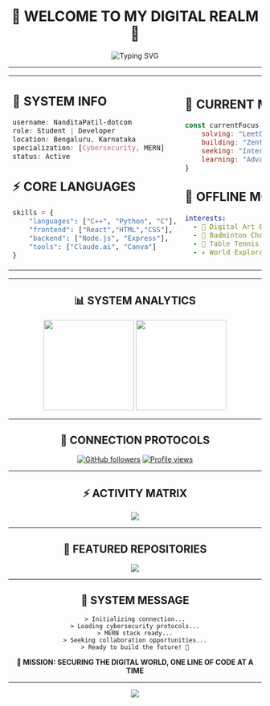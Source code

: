 <div align="center">

# 🌌 WELCOME TO MY DIGITAL REALM 🌌

<img src="https://readme-typing-svg.herokuapp.com?font=Orbitron&size=25&pause=1000&color=00F5FF&center=true&vCenter=true&width=600&lines=Hi+there%2C+I'm+Nandita+%F0%9F%91%8B;Student+%7C+Cybersecurity+Enthusiast;MERN+Stack+Developer;Based+in+Bengaluru+%F0%9F%8C%86" alt="Typing SVG" />

---

</div>

<table align="center">
<tr>
<td width="50%">

## 🔐 **SYSTEM INFO**
```css
username: NanditaPatil-dotcom
role: Student | Developer
location: Bengaluru, Karnataka
specialization: [Cybersecurity, MERN]
status: Active
```

## ⚡ **CORE LANGUAGES**
```python
skills = {
    "languages": ["C++", "Python", "C"],
    "frontend": ["React","HTML","CSS"],
    "backend": ["Node.js", "Express"],
    "tools": ["Claude.ai", "Canva"]
}
```

</td>
<td width="50%">

## 🎯 **CURRENT MISSION**
```javascript
const currentFocus = {
    solving: "LeetCode Problems",
    building: "Zenthomes Project",
    seeking: "Internship Opportunities",
    learning: "Advanced Cybersecurity"
}
```

## 🌟 **OFFLINE MODE**
```yaml
interests:
  - 🎨 Digital Art & Drawing
  - 🏸 Badminton Championships  
  - 🏓 Table Tennis Battles
  - ✈️ World Exploration
```

</td>
</tr>
</table>

---

<div align="center">

## 📊 **SYSTEM ANALYTICS**

<img height="180em" src="https://github-readme-stats.vercel.app/api?username=NanditaPatil-dotcom&show_icons=true&theme=tokyonight&include_all_commits=true&count_private=true&hide_border=true&bg_color=0d1117&title_color=00f5ff&icon_color=00f5ff&text_color=ffffff"/>

<img height="180em" src="https://github-readme-stats.vercel.app/api/top-langs/?username=NanditaPatil-dotcom&layout=compact&langs_count=8&theme=tokyonight&hide_border=true&bg_color=0d1117&title_color=00f5ff&text_color=ffffff"/>

</div>

---

<div align="center">

## 🔗 **CONNECTION PROTOCOLS**

[![GitHub followers](https://img.shields.io/github/followers/NanditaPatil-dotcom?label=Follow&style=for-the-badge&color=00f5ff&labelColor=0d1117)](https://github.com/NanditaPatil-dotcom)
[![Profile views](https://komarev.com/ghpvc/?username=NanditaPatil-dotcom&color=00f5ff&style=for-the-badge&label=PROFILE+VIEWS)](https://github.com/NanditaPatil-dotcom)

</div>

---

<div align="center">

## ⚡ **ACTIVITY MATRIX**

<img src="https://github-readme-activity-graph.vercel.app/graph?username=NanditaPatil-dotcom&bg_color=0d1117&color=ffffff&line=00f5ff&point=00f5ff&area=true&hide_border=true" />

</div>

---

<div align="center">

## 🚀 **FEATURED REPOSITORIES**

<a href="https://github.com/NanditaPatil-dotcom/Zenthomes">
<img align="center" src="https://github-readme-stats.vercel.app/api/pin/?username=NanditaPatil-dotcom&repo=Zenthomes&theme=tokyonight&hide_border=true&bg_color=0d1117&title_color=00f5ff&icon_color=00f5ff&text_color=ffffff" />
</a>

</div>

---

<div align="center">

## 💭 **SYSTEM MESSAGE**

```
> Initializing connection...
> Loading cybersecurity protocols...
> MERN stack ready...
> Seeking collaboration opportunities...
> Ready to build the future! 🚀
```

**🎯 MISSION: SECURING THE DIGITAL WORLD, ONE LINE OF CODE AT A TIME**

---

<img src="https://capsule-render.vercel.app/api?type=waving&color=gradient&customColorList=6,11,20&height=100&section=footer&animation=twinkling"/>

</div>
